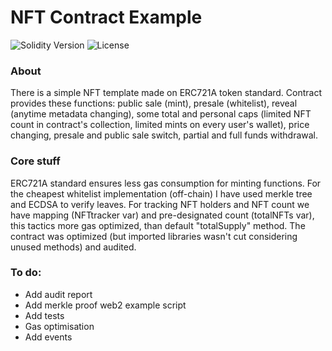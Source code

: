 # NFT Contract Example

<p align="left">
  <img src="https://img.shields.io/badge/Solidity-0.8.19-informational" alt="Solidity Version">
  <img src="https://img.shields.io/badge/License-MIT-success" alt="License">
</p>
  
<h3>About</h3>

There is a simple NFT template made on ERC721A token standard. Contract provides these functions: public sale (mint), presale (whitelist), reveal (anytime metadata changing), some total and personal caps (limited NFT count in contract's collection, limited mints on every user's wallet), price changing, presale and public sale switch, partial and full funds withdrawal.

<h3>Core stuff</h3>

ERC721A standard ensures less gas consumption for minting functions. For the cheapest whitelist implementation (off-chain) I have used merkle tree and ECDSA to verify leaves. For tracking NFT holders and NFT count we have mapping (NFTtracker var) and pre-designated count (totalNFTs var), this tactics more gas optimized, than default "totalSupply" method. The contract was optimized (but imported libraries wasn't cut considering unused methods) and audited.

<h3>To do:</h3>

- Add audit report
- Add merkle proof web2 example script
- Add tests
- Gas optimisation
- Add events
